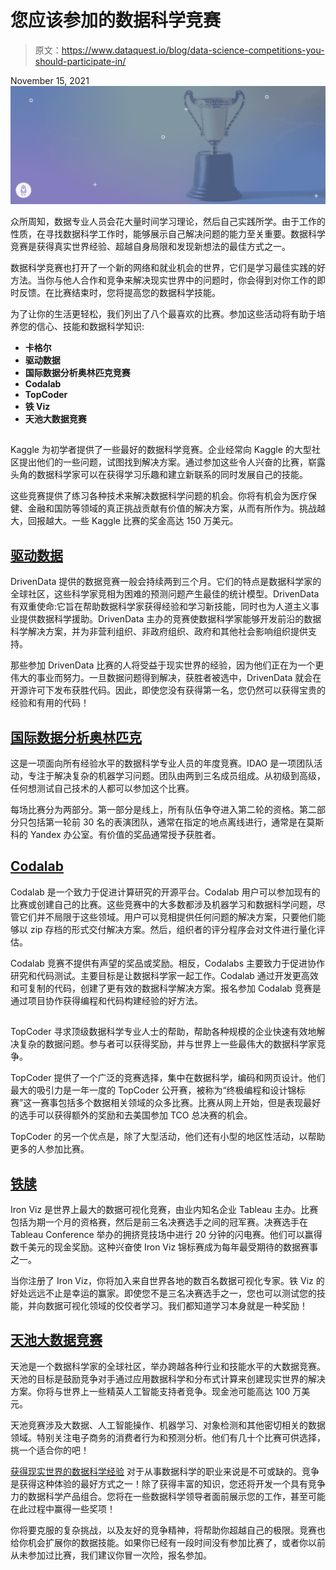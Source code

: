 # 您应该参加的数据科学竞赛

> 原文：<https://www.dataquest.io/blog/data-science-competitions-you-should-participate-in/>

November 15, 2021![trophy](img/814db595f69fd7ea93cccf48ef74f86b.png)

众所周知，数据专业人员会花大量时间学习理论，然后自己实践所学。由于工作的性质，在寻找数据科学工作时，能够展示自己解决问题的能力至关重要。数据科学竞赛是获得真实世界经验、超越自身局限和发现新想法的最佳方式之一。

数据科学竞赛也打开了一个新的网络和就业机会的世界，它们是学习最佳实践的好方法。当你与他人合作和竞争来解决现实世界中的问题时，你会得到对你工作的即时反馈。在比赛结束时，您将提高您的数据科学技能。

为了让你的生活更轻松，我们列出了八个最喜欢的比赛。参加这些活动将有助于培养您的信心、技能和数据科学知识:

*   **卡格尔**
*   **驱动数据**
*   **国际数据分析奥林匹克竞赛**
*   **Codalab**
*   **TopCoder**
*   **铁 Viz**
*   ****天池大数据竞赛****

## [](https://www.kaggle.com/competitions)

Kaggle 为初学者提供了一些最好的数据科学竞赛。企业经常向 Kaggle 的大型社区提出他们的一些问题，试图找到解决方案。通过参加这些令人兴奋的比赛，崭露头角的数据科学家可以在获得学习乐趣和建立新联系的同时发展自己的技能。

这些竞赛提供了练习各种技术来解决数据科学问题的机会。你将有机会为医疗保健、金融和国防等领域的真正挑战贡献有价值的解决方案，从而有所作为。挑战越大，回报越大。一些 Kaggle 比赛的奖金高达 150 万美元。

## [驱动数据](https://www.drivendata.org/competitions/)

DrivenData 提供的数据竞赛一般会持续两到三个月。它们的特点是数据科学家的全球社区，这些科学家竞相为困难的预测问题产生最佳的统计模型。DrivenData 有双重使命:它旨在帮助数据科学家获得经验和学习新技能，同时也为人道主义事业提供数据科学援助。DrivenData 主办的竞赛使数据科学家能够开发前沿的数据科学解决方案，并为非营利组织、非政府组织、政府和其他社会影响组织提供支持。

那些参加 DrivenData 比赛的人将受益于现实世界的经验，因为他们正在为一个更伟大的事业而努力。一旦数据问题得到解决，获胜者被选中，DrivenData 就会在开源许可下发布获胜代码。因此，即使您没有获得第一名，您仍然可以获得宝贵的经验和有用的代码！

## [国际数据分析奥林匹克](https://idao.world/)

这是一项面向所有经验水平的数据科学专业人员的年度竞赛。IDAO 是一项团队活动，专注于解决复杂的机器学习问题。团队由两到三名成员组成。从初级到高级，任何想测试自己技术的人都可以参加这个比赛。

每场比赛分为两部分。第一部分是线上，所有队伍争夺进入第二轮的资格。第二部分只包括第一轮前 30 名的表演团队，通常在指定的地点离线进行，通常是在莫斯科的 Yandex 办公室。有价值的奖品通常授予获胜者。

## [Codalab](https://codalab.lisn.upsaclay.fr/)

Codalab 是一个致力于促进计算研究的开源平台。Codalab 用户可以参加现有的比赛或创建自己的比赛。这些竞赛中的大多数都涉及机器学习和数据科学问题，尽管它们并不局限于这些领域。用户可以竞相提供任何问题的解决方案，只要他们能够以 zip 存档的形式交付解决方案。然后，组织者的评分程序会对文件进行量化评估。

Codalab 竞赛不提供有声望的奖品或奖励。相反，Codalabs 主要致力于促进协作研究和代码测试。主要目标是让数据科学家一起工作。Codalab 通过开发更高效和可复制的代码，创建了更有效的数据科学解决方案。报名参加 Codalab 竞赛是通过项目协作获得编程和代码构建经验的好方法。

## [](https://www.topcoder.com/community/arena)

TopCoder 寻求顶级数据科学专业人士的帮助，帮助各种规模的企业快速有效地解决复杂的数据问题。参与者可以获得奖励，并与世界上一些最伟大的数据科学家竞争。

TopCoder 提供了一个广泛的竞赛选择，集中在数据科学，编码和网页设计。他们最大的吸引力是一年一度的 TopCoder 公开赛，被称为“终极编程和设计锦标赛”这一赛事包括多个数据相关领域的众多比赛。比赛从网上开始，但是表现最好的选手可以获得额外的奖励和去美国参加 TCO 总决赛的机会。

TopCoder 的另一个优点是，除了大型活动，他们还有小型的地区性活动，以帮助更多的人参加比赛。

## [铁牍](https://www.tableau.com/community/iron-viz)

Iron Viz 是世界上最大的数据可视化竞赛，由业内知名企业 Tableau 主办。比赛包括为期一个月的资格赛，然后是前三名决赛选手之间的冠军赛。决赛选手在 Tableau Conference 举办的拥挤竞技场中进行 20 分钟的闪电赛。他们可以赢得数千美元的现金奖励。这种兴奋使 Iron Viz 锦标赛成为每年最受期待的数据赛事之一。

当你注册了 Iron Viz，你将加入来自世界各地的数百名数据可视化专家。铁 Viz 的好处远远不止是幸运的赢家。即使您不是三名决赛选手之一，您也可以测试您的技能，并向数据可视化领域的佼佼者学习。我们都知道学习本身就是一种奖励！

## [天池大数据竞赛](https://tianchi.aliyun.com/competition/gameList/activeList)

天池是一个数据科学家的全球社区，举办跨越各种行业和技能水平的大数据竞赛。天池的目标是鼓励竞争对手通过应用数据科学和分布式计算来创建现实世界的解决方案。你将与世界上一些精英人工智能支持者竞争。现金池可能高达 100 万美元。

天池竞赛涉及大数据、人工智能操作、机器学习、对象检测和其他密切相关的数据领域。特别关注电子商务的消费者行为和预测分析。他们有几十个比赛可供选择，挑一个适合你的吧！

[获得现实世界的数据科学经验](https://www.dataquest.io/blog/how-to-get-real-world-data-science-experience/) 对于从事数据科学的职业来说是不可或缺的。竞争是获得这种体验的最好方式之一！除了获得丰富的知识，您还将开发一个具有竞争力的数据科学产品组合。您将在一些数据科学领导者面前展示您的工作，甚至可能在此过程中赢得一些奖项！

你将要克服的复杂挑战，以及友好的竞争精神，将帮助你超越自己的极限。竞赛也给你机会扩展你的数据技能。如果你已经有一段时间没有参加比赛了，或者你以前从未参加过比赛，我们建议你冒一次险，报名参加。